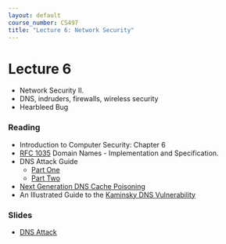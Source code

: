 ```yaml
---
layout: default
course_number: CS497
title: "Lecture 6: Network Security"
---
```


# Lecture 6

- Network Security II. 
- DNS, indruders, firewalls, wireless security
- Hearbleed Bug

### Reading 

- Introduction to Computer Security: Chapter 6
- [RFC 1035](https://tools.ietf.org/html/rfc1035) Domain Names - Implementation and Specification.
- DNS Attack Guide
    - [Part One](http://www.technicalinfo.net/papers/Pharming.html)
    - [Part Two](http://www.technicalinfo.net/papers/Pharming2.html)
- [Next Generation DNS Cache Poisoning](https://www.secureworks.com/blog/dns-cache-poisoning)
- An Illustrated Guide to the [Kaminsky DNS Vulnerability](http://unixwiz.net/techtips/iguide-kaminsky-dns-vuln.html)

### Slides
- [DNS Attack](DNS_Attacks.pdf)
